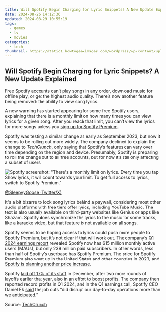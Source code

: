 ```yaml
---
title: Will Spotify Begin Charging for Lyric Snippets? A New Update Explained
date: 2024-08-26 14:12:36
updated: 2024-08-29 10:55:19
tags:
  - games
  - tv
  - movies
categories:
  - tech
thumbnail: https://static1.howtogeekimages.com/wordpress/wp-content/uploads/2024/02/spotify-hero-1.jpg
---
```


## Will Spotify Begin Charging for Lyric Snippets? A New Update Explained

Free Spotify accounts can’t play songs in any order, download music for offline play, or get the highest audio quality. There’s now another feature being removed: the ability to view song lyrics.

 A new warning has started appearing for some free Spotify users, explaining that there is a monthly limit on how many times you can view lyrics for a given song. After you reach that limit, you can’t view the lyrics for more songs unless you [sign up for Spotify Premium](https://twitter-videos.techidaily.com/new-in-2024-digital-drama-videoviral-sagas-unfold-online/).

 Spotify was testing a similar change as early as September 2023, but now it seems to be rolling out more widely. The company declined to explain the change to _TechCrunch_, only saying that Spotify’s features can vary over time depending on the region and device. Presumably, Spotify is preparing to roll the change out to all free accounts, but for now it’s still only affecting a subset of users.

![Spotify screenshot: "There's a monthly limit on lyrics. Every time you tap Show lyrics, it will count towards your limit. To get full access to lyrics, switch to Spotify Premium."](https://static1.howtogeekimages.com/wordpress/wp-content/uploads/2024/05/gmbstdrxyaayu3c.jpg) 

[@SleepyyGoose (Twitter/X)](https://twitter.com/SleepyyGoose/status/1785345538486911398)

 It's a bit bizarre to lock song lyrics behind a paywall, considering most other audio platforms with free tiers offer lyrics, including YouTube Music. The text is also usually available on third-party websites like Genius or apps like Shazam. Spotify does synchronize the lyrics to the music for some tracks, like a karaoke video, but that feature is not available on all songs.

 Spotify seems to be hoping access to lyrics could push more people to Spotify Premium, but it’s not clear if that will work out. The company’s [Q1 2024 earnings report](https://newsroom.spotify.com/2024-04-23/spotify-reports-first-quarter-2024-earnings/) revealed Spotify now has 615 million monthly active users (MAUs), but only 239 million paid subscribers. In other words, less than half of Spotify’s userbase has Spotify Premium. The price for Spotify Premium also went up in the United States and other countries in 2023, and [Spotify is planning another price increase](https://extra-approaches.techidaily.com/updated-mastering-the-art-of-disconnecting-from-your-old-linkedin-account/).

 Spotify [laid off 17% of its staff](https://www.npr.org/2023/12/04/1216950219/spotify-layoffs-17-percent-tech) in December, after two more rounds of layoffs earlier that year, also in an effort to boost profits. The company then reported record profits in Q1 2024, and in the Q1 earnings call, Spotify CEO Daniel Ek [said](https://www.forbes.com/sites/jackkelly/2024/04/26/spotifys-recent-layoffs-impacted-the-company-more-than-anticipated/?sh=3a20626e4139) the job cuts “did disrupt our day-to-day operations more than we anticipated.”

 Source: [TechCrunch](https://techcrunch.com/2024/05/02/spotify-is-quietly-moves-lyrics-behind-a-paywall/)

<ins class="adsbygoogle"
     style="display:block"
     data-ad-format="autorelaxed"
     data-ad-client="ca-pub-7571918770474297"
     data-ad-slot="1223367746"></ins>



<ins class="adsbygoogle"
     style="display:block"
     data-ad-client="ca-pub-7571918770474297"
     data-ad-slot="8358498916"
     data-ad-format="auto"
     data-full-width-responsive="true"></ins>
